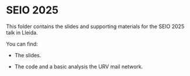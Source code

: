 # SEIO 2025 

This folder contains the slides and supporting materials for the SEIO 2025 talk in Lleida.

You can find: 

* The slides.

* The code and a basic analysis the URV mail network.
